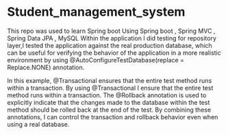 # Student_management_system
This repo was used to learn Spring boot 
Using Spring boot , Spring MVC , Spring Data JPA , MySQL
Within the application I did testing for repository layer,I tested the application against the real production database,
which can be useful for verifying the behavior of the application in a more realistic environment 
by using @AutoConfigureTestDatabase(replace = Replace.NONE) annotation.

In this example, @Transactional ensures that the entire test method runs within a transaction.
By using @Transactional I ensure that the entire test method runs within a transaction.
The @Rollback annotation is used to explicitly indicate that the changes made to the database within the test method
should be rolled back at the end of the test. 
By combining these annotations, I can control the transaction and rollback behavior even when using a real database.
